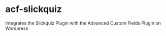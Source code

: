 acf-slickquiz
=============

Integrates the Slickquiz Plugin with the Advanced Custom Fields Plugin on Wordpress
